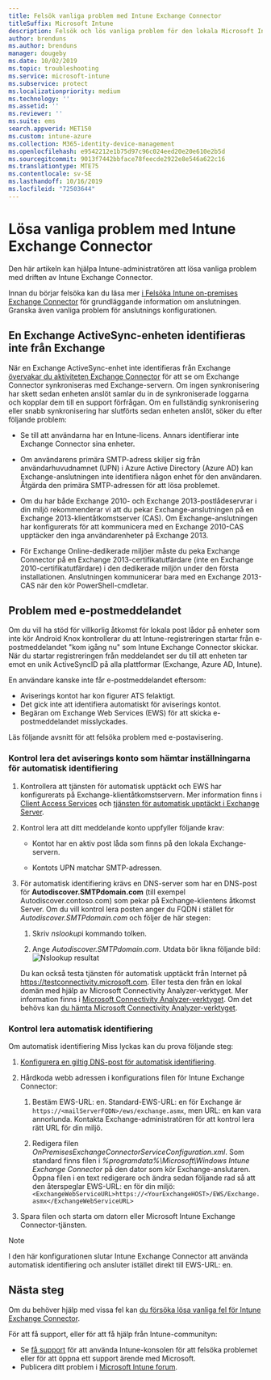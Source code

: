```yaml
---
title: Felsök vanliga problem med Intune Exchange Connector
titleSuffix: Microsoft Intune
description: Felsök och lös vanliga problem för den lokala Microsoft Intune Exchange Connector.
author: brenduns
ms.author: brenduns
manager: dougeby
ms.date: 10/02/2019
ms.topic: troubleshooting
ms.service: microsoft-intune
ms.subservice: protect
ms.localizationpriority: medium
ms.technology: ''
ms.assetid: ''
ms.reviewer: ''
ms.suite: ems
search.appverid: MET150
ms.custom: intune-azure
ms.collection: M365-identity-device-management
ms.openlocfilehash: e9542212e1b75d97c96c024eed20e20e610e2b5d
ms.sourcegitcommit: 9013f7442bbface78feecde2922e8e546a622c16
ms.translationtype: MTE75
ms.contentlocale: sv-SE
ms.lasthandoff: 10/16/2019
ms.locfileid: "72503644"
---
```

# <a name="resolve-common-problems-with-the-intune-exchange-connector"></a>Lösa vanliga problem med Intune Exchange Connector
 
Den här artikeln kan hjälpa Intune-administratören att lösa vanliga problem med driften av Intune Exchange Connector.  

Innan du börjar felsöka kan du läsa mer [i Felsöka Intune on-premises Exchange Connector](troubleshoot-exchange-connector.md) för grundläggande information om anslutningen. Granska även vanliga problem för anslutnings konfigurationen. 

## <a name="an-exchange-activesync-device-isnt-discovered-from-exchange"></a>En Exchange ActiveSync-enheten identifieras inte från Exchange

När en Exchange ActiveSync-enhet inte identifieras från Exchange [övervakar du aktiviteten Exchange Connector](exchange-connector-install.md#on-premises-intune-exchange-connector-high-availability-support) för att se om Exchange Connector synkroniseras med Exchange-servern. Om ingen synkronisering har skett sedan enheten anslöt samlar du in de synkroniserade loggarna och kopplar dem till en support förfrågan. Om en fullständig synkronisering eller snabb synkronisering har slutförts sedan enheten anslöt, söker du efter följande problem: 

- Se till att användarna har en Intune-licens. Annars identifierar inte Exchange Connector sina enheter.  

- Om användarens primära SMTP-adress skiljer sig från användarhuvudnamnet (UPN) i Azure Active Directory (Azure AD) kan Exchange-anslutningen inte identifiera någon enhet för den användaren. Åtgärda den primära SMTP-adressen för att lösa problemet.  

- Om du har både Exchange 2010- och Exchange 2013-postlådeservrar i din miljö rekommenderar vi att du pekar Exchange-anslutningen på en Exchange 2013-klientåtkomstserver (CAS). Om Exchange-anslutningen har konfigurerats för att kommunicera med en Exchange 2010-CAS upptäcker den inga användarenheter på Exchange 2013.  

- För Exchange Online-dedikerade miljöer måste du peka Exchange Connector på en Exchange 2013-certifikatutfärdare (inte en Exchange 2010-certifikatutfärdare) i den dedikerade miljön under den första installationen. Anslutningen kommunicerar bara med en Exchange 2013-CAS när den kör PowerShell-cmdletar.  


## <a name="problems-with-the-notification-email-message"></a>Problem med e-postmeddelandet  

Om du vill ha stöd för villkorlig åtkomst för lokala post lådor på enheter som inte kör Android Knox kontrollerar du att Intune-registreringen startar från e-postmeddelandet "kom igång nu" som Intune Exchange Connector skickar. När du startar registreringen från meddelandet ser du till att enheten tar emot en unik ActiveSyncID på alla plattformar (Exchange, Azure AD, Intune).  

En användare kanske inte får e-postmeddelandet eftersom:  

- Aviserings kontot har kon figurer ATS felaktigt.
- Det gick inte att identifiera automatiskt för aviserings kontot.
- Begäran om Exchange Web Services (EWS) för att skicka e-postmeddelandet misslyckades.

Läs följande avsnitt för att felsöka problem med e-postavisering.

### <a name="check-the-notification-account-that-retrieves-autodiscover-settings"></a>Kontrol lera det aviserings konto som hämtar inställningarna för automatisk identifiering
1. Kontrollera att tjänsten för automatisk upptäckt och EWS har konfigurerats på Exchange-klientåtkomstservern. Mer information finns i [Client Access Services](https://docs.microsoft.com/Exchange/architecture/client-access/client-access) och [tjänsten för automatisk upptäckt i Exchange Server](https://docs.microsoft.com/Exchange/architecture/client-access/autodiscover?view=exchserver-2019).


2. Kontrol lera att ditt meddelande konto uppfyller följande krav:

   - Kontot har en aktiv post låda som finns på den lokala Exchange-servern.  

   - Kontots UPN matchar SMTP-adressen.

3. För automatisk identifiering krävs en DNS-server som har en DNS-post för **Autodiscover.SMTPdomain.com** (till exempel Autodiscover.contoso.com) som pekar på Exchange-klientens åtkomst Server. Om du vill kontrol lera posten anger du FQDN i stället för *Autodiscover.SMTPdomain.com* och följer de här stegen:

   1. Skriv *nslookup*i kommando tolken.  

   2. Ange *Autodiscover.SMTPdomain.com*. Utdata bör likna följande bild:  
      ![Nslookup resultat ](./media/troubleshoot-exchange-connector-common-problems/nslookup-results.png
)

   Du kan också testa tjänsten för automatisk upptäckt från Internet på https://testconnectivity.microsoft.com. Eller testa den från en lokal domän med hjälp av Microsoft Connectivity Analyzer-verktyget. Mer information finns i [Microsoft Connectivity Analyzer-verktyget](https://docs.microsoft.com/en-us/previous-versions/office/exchange-remote-connectivity/jj851141(v=exchg.80)). Om det behövs kan [du hämta Microsoft Connectivity Analyzer-verktyget](https://go.microsoft.com/fwlink/?LinkID=313782).


### <a name="check-autodiscovery"></a>Kontrol lera automatisk identifiering  

Om automatisk identifiering Miss lyckas kan du prova följande steg:
1. [Konfigurera en giltig DNS-post för automatisk identifiering](https://docs.microsoft.com/previous-versions/exchange-server/exchange-150/mt473798(v=exchg.150)). 

2. Hårdkoda webb adressen i konfigurations filen för Intune Exchange Connector:

   1. Bestäm EWS-URL: en. Standard-EWS-URL: en för Exchange är `https://<mailServerFQDN>/ews/exchange.asmx`, men URL: en kan vara annorlunda. Kontakta Exchange-administratören för att kontrol lera rätt URL för din miljö.

   2. Redigera filen *OnPremisesExchangeConnectorServiceConfiguration.xml*. Som standard finns filen i *%programdata%\Microsoft\Windows Intune Exchange Connector* på den dator som kör Exchange-anslutaren. Öppna filen i en text redigerare och ändra sedan följande rad så att den återspeglar EWS-URL: en för din miljö: `<ExchangeWebServiceURL>https://<YourExchangeHOST>/EWS/Exchange.asmx</ExchangeWebServiceURL>`
    

3. Spara filen och starta om datorn eller Microsoft Intune Exchange Connector-tjänsten.

>[!NOTE]
> I den här konfigurationen slutar Intune Exchange Connector att använda automatisk identifiering och ansluter istället direkt till EWS-URL: en.

## <a name="next-steps"></a>Nästa steg  

Om du behöver hjälp med vissa fel kan [du försöka lösa vanliga fel för Intune Exchange Connector](troubleshoot-exchange-connector-common-errors.md).

För att få support, eller för att få hjälp från Intune-communityn:
- Se [få support](../fundamentals/get-support.md) för att använda Intune-konsolen för att felsöka problemet eller för att öppna ett support ärende med Microsoft. 
- Publicera ditt problem i [Microsoft Intune forum](https://social.technet.microsoft.com/Forums/en-US/home?forum=microsoftintuneprod).  
